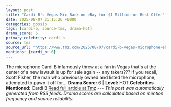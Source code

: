 ```yaml
---
layout: post
title: "Cardi B's Vegas Mic Back on eBay for $1 Million or Best Offer"
date: 2025-08-07 21:15:26 +0000
categories: gossip
tags: [cardi-b, source-tmz, drama-hot]
drama_score: 6
primary_celebrity: cardi_b
source: tmz
source_url: "https://www.tmz.com/2025/08/07/cardi-b-vegas-microphone-ebay/"
mentions: {cardi_b: 6}
---
```


The microphone Cardi B infamously threw at a fan in Vegas that's at the center of a new lawsuit is up for sale again -- any takers??? If you recall, Scott Fisher, the man who previously owned and listed the microphone, attempted to pawn it off for… **Drama Score:** 6 | **Level:** HOT **Celebrities Mentioned:** Cardi B [Read full article at Tmz](https://www.tmz.com/2025/08/07/cardi-b-vegas-microphone-ebay/) --- *This post was automatically generated from RSS feeds. Drama scores are calculated based on mention frequency and source reliability.*